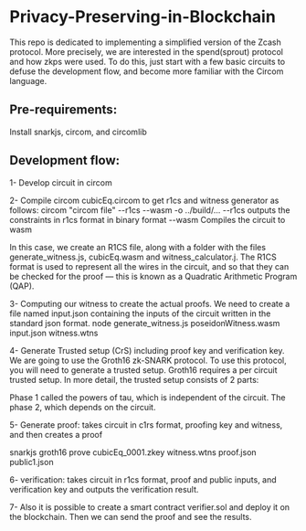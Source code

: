 # Privacy-Preserving-in-Blockchain

This repo is dedicated to implementing a simplified version of the Zcash protocol. More precisely, we are interested in the spend(sprout) protocol and how zkps were used. To do this, just start with a few basic circuits to defuse the development flow, and become more familiar with the Circom language.
## Pre-requirements: 
Install snarkjs, circom, and circomlib

## Development flow:
1- Develop  circuit in circom 

2- Compile circom cubicEq.circom to get r1cs and witness generator as follows:
 circom  "circom file" --r1cs --wasm -o ../build/...
         --r1cs       outputs the constraints in r1cs format in binary format
         --wasm       Compiles the circuit to wasm

In this case, we create an R1CS  file, along with a folder with the files generate_witness.js, cubicEq.wasm and witness_calculator.j. The R1CS format is used to represent all the wires in the circuit, and so that they can be checked for the proof — this is known as a Quadratic Arithmetic Program (QAP).

3- Computing our witness to create the actual proofs.
We need to create a file named input.json containing the inputs of the circuit written in the standard json format.
node generate_witness.js poseidonWitness.wasm input.json witness.wtns

4- Generate Trusted setup (CrS) including proof key and verification key.
We are going to use the Groth16 zk-SNARK protocol. To use this protocol, you will need to generate a trusted setup. Groth16 requires a per circuit trusted setup. In more detail, the trusted setup consists of 2 parts:

Phase 1 called the powers of tau, which is independent of the circuit.
The phase 2, which depends on the circuit.

<!-- The phase 2 is circuit-specific. Execute the following command to start the generation of this phase: -->

<!-- snarkjs powersoftau prepare phase2 pot12_0001.ptau pot12_final.ptau -v

Next, we generate a .zkey file that will contain the proving and verification keys together with all phase 2 contributions. Execute the following command to start a new zkey:

Powers of Tau
First, we start a new "powers of tau" ceremony:

snarkjs powersoftau new bn128 12 pot12_0000.ptau -v
Then, we contribute to the ceremony:

snarkjs powersoftau contribute pot12_0000.ptau pot12_0001.ptau --name="First contribution" -v -->
<!-- Now, we have the contributions to the powers of tau in the file pot12_0001.ptau and we can proceed with the Phase 2.
snarkjs groth16 setup cubicEq.r1cs pot12_final.ptau cubicEq_0000.zkey
Contribute to the phase 2 of the ceremony:

snarkjs zkey contribute cubicEq_0000.zkey cubicEq_0001.zkey --name="1st Contributor Name" -v
Export the verification key:

snarkjs zkey export verificationkey cubicEq_0001.zkey verification_key.json -->

5- Generate proof: takes circuit in c1rs format, proofing key and witness, and then creates a proof 

snarkjs groth16 prove cubicEq_0001.zkey witness.wtns proof.json public1.json

6- verification: takes circuit in r1cs format, proof and public inputs, and verification key and outputs the verification result. 

7- Also it is possible to create a smart contract verifier.sol and deploy it on the blockchain. Then we can send the proof and see the results.





